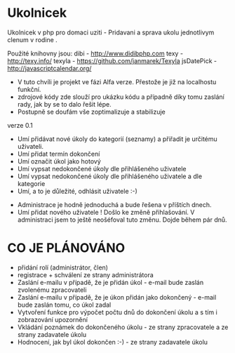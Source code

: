 Ukolnicek
=========

Ukolnicek v php pro domaci uziti - Pridavani a sprava ukolu jednotlivym clenum v rodine .

Použité knihovny jsou:
dibi - http://www.didibphp.com
texy - http://texy.info/
texyla - https://github.com/janmarek/Texyla
jsDatePick - http://javascriptcalendar.org/

* V tuto chvíli je projekt ve fázi Alfa verze. Přestože je již na localhostu funkční.
* zdrojové kódy zde slouží pro ukázku kódu a případně díky tomu zaslání rady, jak by se to dalo řešit lépe.
* Postupně se doufám vše zoptimalizuje a stabilizuje

verze 0.1

- Umí přidávat nové úkoly do kategorií (seznamy) a přiřadit je určitému uživateli.
- Umí přidat termín dokončení
- Umí označit úkol jako hotový
- Umí vypsat nedokončené úkoly dle přihlášeného uživatele
- Umí vypsat nedokončené úkoly dle přihlášeného uživatele a dle kategorie
- Umí, a to je důležité, odhlásit uživatele :-)

* Administrace je hodně jednoduchá a bude řešena v příštích dnech.
* Umí přidat nového uživatele
! Došlo ke změně přihlašování. V administraci jsem to ještě neošéfoval tuto změnu. Dojde během pár dnů.

CO JE PLÁNOVÁNO
===============

- přidání rolí (administrátor, člen)
- registrace + schválení ze strany administrátora
- Zaslání e-mailu v případě, že je přidán úkol - e-mail bude zaslán zvolenému zpracovateli
- Zaslání e-mailu v případě, že je úkon přidán jako dokončený - e-mail bude zaslán tomu, co úkol zadal
- Vytvoření funkce pro výpočet počtu dnů do dokončení úkolu a s tím i zobrazování upozornění
- Vkládání poznámek do dokončeného úkolu - ze strany zpracovatele a ze strany zadavatele úkolu
- Hodnocení, jak byl úkol dokončen :-) - ze strany zadavatele úkolu

